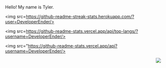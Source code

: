 Hello! My name is Tyler.

<img src=https://github-readme-streak-stats.herokuapp.com/?user=DeveloperEnder/>

<img src=https://github-readme-stats.vercel.app/api/top-langs/?username=DeveloperEnder/>
 
<img src="https://github-readme-stats.vercel.app/api?username=DeveloperEnder/>

<a href="https://discord.com/users/303303309085769730">
  <img src="https://lanyard-profile-readme.vercel.app/api/303303309085769730?hideTimestamp=true&idleMessage='Hello!" align="right" />
</a>

